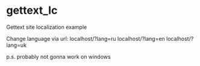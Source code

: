 # gettext_lc
Gettext site localization example

Change language via url:
localhost/?lang=ru
localhost/?lang=en
localhost/?lang=uk

p.s. probably not gonna work on windows
